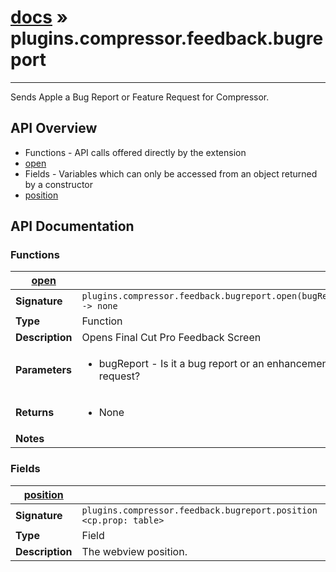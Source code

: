 # [docs](index.md) » plugins.compressor.feedback.bugreport
---

Sends Apple a Bug Report or Feature Request for Compressor.

## API Overview
* Functions - API calls offered directly by the extension
 * [open](#open)
* Fields - Variables which can only be accessed from an object returned by a constructor
 * [position](#position)

## API Documentation

### Functions

| [open](#open)         |                                                                                     |
| --------------------------------------------|-------------------------------------------------------------------------------------|
| **Signature**                               | `plugins.compressor.feedback.bugreport.open(bugReport) -> none`                                                                    |
| **Type**                                    | Function                                                                     |
| **Description**                             | Opens Final Cut Pro Feedback Screen                                                                     |
| **Parameters**                              | <ul><li>bugReport - Is it a bug report or an enhancement request?</li></ul> |
| **Returns**                                 | <ul><li>None</li></ul>          |
| **Notes**                                   | <ul></ul>                |

### Fields

| [position](#position)         |                                                                                     |
| --------------------------------------------|-------------------------------------------------------------------------------------|
| **Signature**                               | `plugins.compressor.feedback.bugreport.position <cp.prop: table>`                                                                    |
| **Type**                                    | Field                                                                     |
| **Description**                             | The webview position.                                                                     |

